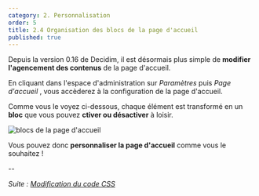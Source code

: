 ```yaml
---
category: 2. Personnalisation
order: 5
title: 2.4 Organisation des blocs de la page d'accueil
published: true
---
```

Depuis la version 0.16 de Decidim, il est désormais plus simple de __modifier l'agencement des contenus__ de la page d'accueil. 

En cliquant dans l'espace d'administration sur _Paramètres_ puis _Page d'accueil_ , vous accèderez à la configuration de la page d'accueil. 

Comme vous le voyez ci-dessous, chaque élément est transformé en un __bloc__ que vous pouvez __ctiver ou désactiver__ à loisir. 

![blocs de la page d'accueil]({{site.baseurl}}/images/blocs_page_accueil.png)

Vous pouvez donc __personnaliser la page d'accueil__ comme vous le souhaitez !

--

*Suite : [Modification du code CSS]({{site.baseurl}}/2-personnalisation/5-modification-CSS/)*
